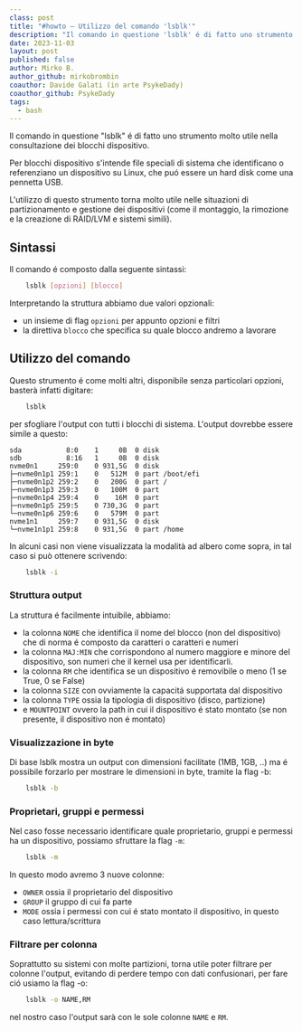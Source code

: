 ```yaml
---
class: post
title: "#howto – Utilizzo del comando 'lsblk'"
description: "Il comando in questione 'lsblk' é di fatto uno strumento molto utile nella consultazione dei blocchi dispositivo."
date: 2023-11-03
layout: post
published: false
author: Mirko B.
author_github: mirkobrombin
coauthor: Davide Galati (in arte PsykeDady)
coauthor_github: PsykeDady
tags:
  - bash
---
```


Il comando in questione "lsblk" é di fatto uno strumento molto utile nella consultazione dei blocchi dispositivo.

Per blocchi dispositivo s'intende file speciali di sistema che identificano o referenziano un dispositivo su Linux, che puó essere un hard disk come una pennetta USB.

L'utilizzo di questo strumento torna molto utile nelle situazioni di partizionamento e gestione dei dispositivi (come il montaggio, la rimozione e la creazione di RAID/LVM e sistemi simili).

## Sintassi

Il comando é composto dalla seguente sintassi:

```bash
    lsblk [opzioni] [blocco]
```

Interpretando la struttura abbiamo due valori opzionali:

- un insieme di flag `opzioni` per appunto opzioni e filtri
- la direttiva `blocco` che specifica su quale blocco andremo a lavorare

## Utilizzo del comando

Questo strumento é come molti altri, disponibile senza particolari opzioni, basterà infatti digitare:

```bash
    lsblk
```

per sfogliare l'output con tutti i blocchi di sistema. L'output dovrebbe essere simile a questo:

```plain
sda           8:0    1     0B  0 disk 
sdb           8:16   1     0B  0 disk 
nvme0n1     259:0    0 931,5G  0 disk 
├─nvme0n1p1 259:1    0   512M  0 part /boot/efi
├─nvme0n1p2 259:2    0   200G  0 part /
├─nvme0n1p3 259:3    0   100M  0 part 
├─nvme0n1p4 259:4    0    16M  0 part 
├─nvme0n1p5 259:5    0 730,3G  0 part 
└─nvme0n1p6 259:6    0   579M  0 part 
nvme1n1     259:7    0 931,5G  0 disk 
└─nvme1n1p1 259:8    0 931,5G  0 part /home
```

In alcuni casi non viene visualizzata la modalità ad albero come sopra, in tal caso si può ottenere scrivendo:

```bash
    lsblk -i
```

### Struttura output

La struttura é facilmente intuibile, abbiamo:

- la colonna `NOME` che identifica il nome del blocco (non del dispositivo) che di norma é composto da caratteri o caratteri e numeri
- la colonna `MAJ:MIN` che corrispondono al numero maggiore e minore del dispositivo, son numeri che il kernel usa per identificarli.
- la colonna `RM` che identifica se un dispositivo é removibile o meno (1 se True, 0 se False)
- la colonna `SIZE` con ovviamente la capacitá supportata dal dispositivo
- la colonna `TYPE` ossia la tipologia di dispositivo (disco, partizione)
- e `MOUNTPOINT` ovvero la path in cui il dispositivo é stato montato (se non presente, il dispositivo non é montato)

### Visualizzazione in byte

Di base lsblk mostra un output con dimensioni facilitate (1MB, 1GB, ..) ma é possibile forzarlo per mostrare le dimensioni in byte, tramite la flag -b:

```bash
    lsblk -b
```

### Proprietari, gruppi e permessi

Nel caso fosse necessario identificare quale proprietario, gruppi e permessi ha un dispositivo, possiamo sfruttare la flag `-m`:

```bash
    lsblk -m
```

In questo modo avremo 3 nuove colonne:

- `OWNER` ossia il proprietario del dispositivo
- `GROUP` il gruppo di cui fa parte
- `MODE` ossia i permessi con cui é stato montato il dispositivo, in questo caso lettura/scrittura

### Filtrare per colonna

Soprattutto su sistemi con molte partizioni, torna utile poter filtrare per colonne l'output, evitando di perdere tempo con dati confusionari, per fare ció usiamo la flag -o:

```bash
    lsblk -o NAME,RM
```

nel nostro caso l'output sarà con le sole colonne `NAME` e `RM`.
